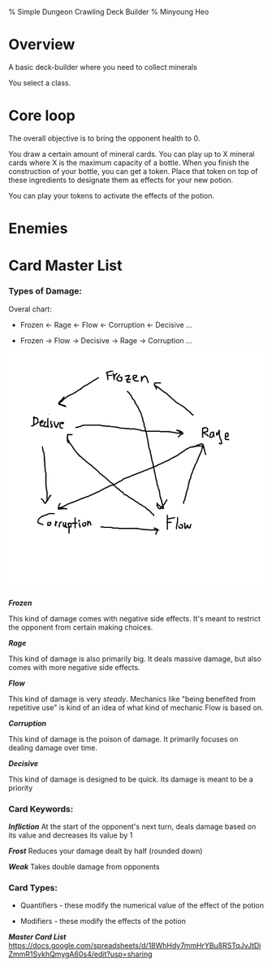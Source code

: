% Simple Dungeon Crawling Deck Builder
% Minyoung Heo

# Overview

A basic deck-builder where you need to collect minerals

You select a class.

# Core loop

The overall objective is to bring the opponent health to 0.

You draw a certain amount of mineral cards. You can play up to X mineral cards where X is the maximum capacity of a bottle. When you finish the construction of your bottle, you can get a token. Place that token on top of these ingredients to designate them as effects for your new potion.

You can play your tokens to activate the effects of the potion. 

# Enemies

# Card Master List

### Types of Damage:

Overal chart:

* Frozen <- Rage <- Flow <- Corruption <- Decisive …

* Frozen -> Flow -> Decisive -> Rage -> Corruption …

![Chart](damagechart.png "Chart")

_**Frozen**_ 

This kind of damage comes with negative side effects. It's meant to restrict the opponent from certain making choices.

_**Rage**_

This kind of damage is also primarily big. It deals massive damage, but also comes with more negative side effects.

_**Flow**_

This kind of damage is very _steady_. Mechanics like "being benefited from repetitive use" is kind of an idea of what kind of mechanic Flow is based on.

_**Corruption**_

This kind of damage is the poison of damage. It primarily focuses on dealing damage over time.

_**Decisive**_

This kind of damage is designed to be quick. Its damage is meant to be a priority

### Card Keywords: 

_**Infliction**_
At the start of the opponent's next turn, deals damage  based on its value and decreases its value by 1

_**Frost**_
Reduces your damage dealt by half (rounded down)

_**Weak**_
Takes double damage from opponents



### Card Types:

* Quantifiers - these modify the numerical value of the effect of the potion

* Modifiers - these modify the effects of the potion
  
_**Master Card List**_
https://docs.google.com/spreadsheets/d/18WhHdy7mmHrYBu8RSTqJvJtDiZmmR1SvkhQmygA60s4/edit?usp=sharing
